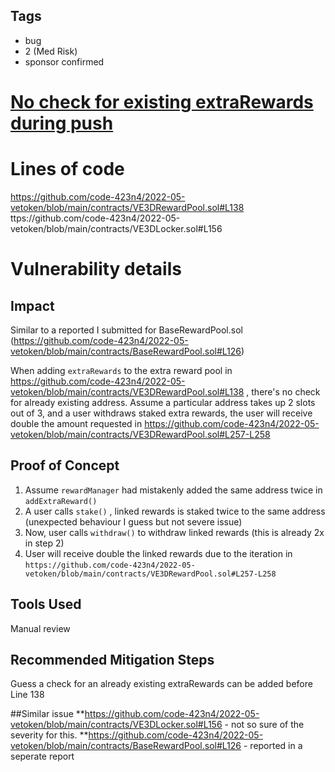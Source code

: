 ## Tags

- bug
- 2 (Med Risk)
- sponsor confirmed

# [No check for existing extraRewards during push](https://github.com/code-423n4/2022-05-vetoken-findings/issues/89) 

# Lines of code

https://github.com/code-423n4/2022-05-vetoken/blob/main/contracts/VE3DRewardPool.sol#L138
ttps://github.com/code-423n4/2022-05-vetoken/blob/main/contracts/VE3DLocker.sol#L156


# Vulnerability details

## Impact
Similar to a reported I submitted for BaseRewardPool.sol (https://github.com/code-423n4/2022-05-vetoken/blob/main/contracts/BaseRewardPool.sol#L126)

When adding `extraRewards` to the extra reward pool in https://github.com/code-423n4/2022-05-vetoken/blob/main/contracts/VE3DRewardPool.sol#L138 , there's no check for already existing address.
Assume a particular address takes up 2 slots out of 3, and a user withdraws staked extra rewards, the user will receive double the amount requested in https://github.com/code-423n4/2022-05-vetoken/blob/main/contracts/VE3DRewardPool.sol#L257-L258

## Proof of Concept
1.  Assume `rewardManager` had mistakenly added the same address twice in `addExtraReward()`
2. A user calls `stake()` , linked rewards is staked twice to the same address (unexpected behaviour I guess but not severe issue)
3. Now, user calls `withdraw()` to withdraw linked rewards (this is already 2x in step 2)
4. User will receive double the linked rewards due to the iteration in `https://github.com/code-423n4/2022-05-vetoken/blob/main/contracts/VE3DRewardPool.sol#L257-L258`

## Tools Used
Manual review

## Recommended Mitigation Steps
Guess a check for an already existing extraRewards can be added before Line 138

##Similar issue
**https://github.com/code-423n4/2022-05-vetoken/blob/main/contracts/VE3DLocker.sol#L156 - not so sure of the severity for this.
**https://github.com/code-423n4/2022-05-vetoken/blob/main/contracts/BaseRewardPool.sol#L126  - reported in a seperate report



